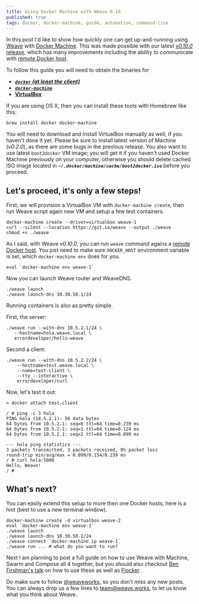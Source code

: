 ```yaml
---
title: Using Docker Machine with Weave 0.10
published: true
tags: docker, docker-machine, guide, automation, command-line
---
```


In this post I'd like to show how quickly one can get up-and-running using [Weave](https://github.com/weaveworks/weave/) with [Docker Machine](https://github.com/docker/machine/). This was made possible with our latest [_v0.10.0_ release](https://github.com/weaveworks/weave/releases/tag/v0.10.0), which has many improvements including the ability to communicate with [remote Docker host](http://weaveblog.com/2015/04/20/remote-weaving-with-0-10/).

To follow this guide you will need to obtain the binaries for

- [***`docker` (at least the client)***](https://docs.docker.com/installation/#installation)
- [***`docker-machine`***](http://docs.docker.com/machine/#installation)
- [**VirtualBox**](https://www.virtualbox.org/wiki/Downloads)

If you are using OS X, then you can install these tools with Homebrew like this:

    brew install docker docker-machine

You will need to download and install VirtualBox manually as well, if you haven't done it yet. Please be sure to install latest version of Machine (_v0.2.0_), as there are some bugs in the previous release. You also want to use latest `boot2docker` VM image; you will get it if you haven't used Docker Machine previously on your computer, otherwise you should delete cached ISO image located in ***`~/.docker/machine/cache/boot2docker.iso`*** before you proceed.


## Let's proceed, it's only a few steps!

First, we will provision a VirtualBox VM with `docker-machine create`, then run Weave script again new VM and setup a few test containers.

    docker-machine create --driver=virtualbox weave-1
    curl --silent --location https://git.io/weave --output ./weave
    chmod +x ./weave
      
As I said, with Weave _v0.10.0_, you can run `weave` command agains a [remote Docker host](http://weaveblog.com/2015/04/20/remote-weaving-with-0-10/). You just need to make sure `DOCKER_HOST` environment variable is set, which `docker-machine env` does for you.

    eval `docker-machine env weave-1`

Now you can launch Weave router and WeaveDNS.

    ./weave launch
    ./weave launch-dns 10.30.50.1/24

Running containers is also as pretty simple.

First, the server:

    ./weave run --with-dns 10.5.2.1/24 \
       --hostname=hola.weave.local \
       errordeveloper/hello-weave
 
 Second a client:

    ./weave run --with-dns 10.5.2.2/24 \
        --hostname=test.weave.local \
        --name=test-client \
        --tty --interactive \
        errordeveloper/curl
   
 Now, let's test it out:

    > docker attach test-client
    
    / # ping -c 3 hola
    PING hola (10.5.2.1): 56 data bytes
    64 bytes from 10.5.2.1: seq=0 ttl=64 time=0.239 ms
    64 bytes from 10.5.2.1: seq=1 ttl=64 time=0.124 ms
    64 bytes from 10.5.2.1: seq=2 ttl=64 time=0.099 ms
    
    --- hola ping statistics ---
    3 packets transmitted, 3 packets received, 0% packet loss
    round-trip min/avg/max = 0.099/0.154/0.239 ms
    / # curl hola:5000
    Hello, Weave!
    / # 


## What's next?

You can easily extend this setup to more then one Docker hosts, here is a hint (best to use a new terminal window).

    docker-machine create -d virtualbox weave-2
    eval `docker-machine env weave-2`
    ./weave launch
    ./weave launch-dns 10.30.50.2/24
    ./weave connect `docker-machine ip weave-1`
    ./weave run ... # what do you want to run?

Next I am planning to post a full guide on how to use Weave with Machine, Swarm and Compose all 4 together,  but you should also checkout [Ben Firshman's talk](https://clusterhq.com/blog/adding-compose-to-the-swarm-demo/) on how to use these as well as [Flocker](https://clusterhq.com). 

Do make sure to follow [@weaveworks](https://twitter.com/weaveworks), so you don't miss any new posts. You can always drop us a few lines to [team@weave.works](mailto:team@weave.works), to let us know what you think about Weave.